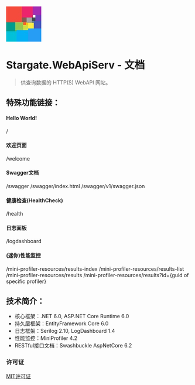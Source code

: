 ![Logo](docs/Images/Stargate.WebApiServ-Logo-ReadMe.jpg)

# Stargate.WebApiServ - 文档
> 供查询数据的 HTTP(S) WebAPI 网站。

## 特殊功能链接：
#### Hello World!
/
#### 欢迎页面
/welcome
#### Swagger文档
/swagger
/swagger/index.html
/swagger/v1/swagger.json
#### 健康检查(HealthCheck)
/health
#### 日志面板
/logdashboard
#### (迷你)性能监控
/mini-profiler-resources/results-index
/mini-profiler-resources/results-list
/mini-profiler-resources/results
/mini-profiler-resources/results?id={guid of specific profiler}

## 技术简介：
*   核心框架：.NET 6.0, ASP.NET Core Runtime 6.0
*   持久层框架：EntityFramework Core 6.0
*   日志框架：Serilog 2.10, LogDashboard 1.4
*   性能监控：MiniProfiler 4.2
*   RESTful接口文档：Swashbuckle AspNetCore 6.2

### 许可证
[MIT许可证](LICENSE)
